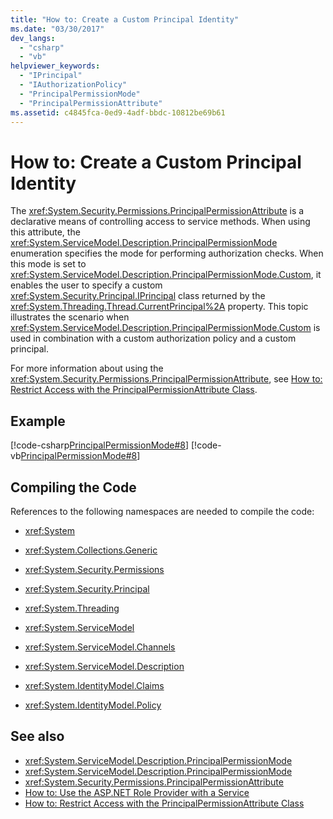 ```yaml
---
title: "How to: Create a Custom Principal Identity"
ms.date: "03/30/2017"
dev_langs: 
  - "csharp"
  - "vb"
helpviewer_keywords: 
  - "IPrincipal"
  - "IAuthorizationPolicy"
  - "PrincipalPermissionMode"
  - "PrincipalPermissionAttribute"
ms.assetid: c4845fca-0ed9-4adf-bbdc-10812be69b61
---
```

# How to: Create a Custom Principal Identity
The <xref:System.Security.Permissions.PrincipalPermissionAttribute> is a declarative means of controlling access to service methods. When using this attribute, the <xref:System.ServiceModel.Description.PrincipalPermissionMode> enumeration specifies the mode for performing authorization checks. When this mode is set to <xref:System.ServiceModel.Description.PrincipalPermissionMode.Custom>, it enables the user to specify a custom <xref:System.Security.Principal.IPrincipal> class returned by the <xref:System.Threading.Thread.CurrentPrincipal%2A> property. This topic illustrates the scenario when <xref:System.ServiceModel.Description.PrincipalPermissionMode.Custom> is used in combination with a custom authorization policy and a custom principal.  
  
 For more information about using the <xref:System.Security.Permissions.PrincipalPermissionAttribute>, see [How to: Restrict Access with the PrincipalPermissionAttribute Class](../../../../docs/framework/wcf/how-to-restrict-access-with-the-principalpermissionattribute-class.md).  
  
## Example  
 [!code-csharp[PrincipalPermissionMode#8](../../../../samples/snippets/csharp/VS_Snippets_CFX/principalpermissionmode/cs/source.cs#8)]
 [!code-vb[PrincipalPermissionMode#8](../../../../samples/snippets/visualbasic/VS_Snippets_CFX/principalpermissionmode/vb/source.vb#8)]  
  
## Compiling the Code  
 References to the following namespaces are needed to compile the code:  
  
-   <xref:System>  
  
-   <xref:System.Collections.Generic>  
  
-   <xref:System.Security.Permissions>  
  
-   <xref:System.Security.Principal>  
  
-   <xref:System.Threading>  
  
-   <xref:System.ServiceModel>  
  
-   <xref:System.ServiceModel.Channels>  
  
-   <xref:System.ServiceModel.Description>  
  
-   <xref:System.IdentityModel.Claims>  
  
-   <xref:System.IdentityModel.Policy>  
  
## See also
- <xref:System.ServiceModel.Description.PrincipalPermissionMode>
- <xref:System.ServiceModel.Description.PrincipalPermissionMode>
- <xref:System.Security.Permissions.PrincipalPermissionAttribute>
- [How to: Use the ASP.NET Role Provider with a Service](../../../../docs/framework/wcf/feature-details/how-to-use-the-aspnet-role-provider-with-a-service.md)
- [How to: Restrict Access with the PrincipalPermissionAttribute Class](../../../../docs/framework/wcf/how-to-restrict-access-with-the-principalpermissionattribute-class.md)
